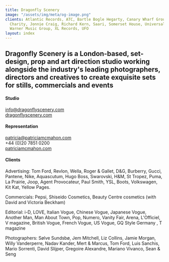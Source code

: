 ```yaml
---
title: Dragonfly Scenery
image: "/assets/img/meta/og-image.png"
clients: Atlantic Records, ATC, Bartle Bogle Hegarty, Canary Wharf Group, EARN, Hot
  Charity, Jonnie Craig, Richard Kern, Saari, Somerset House, Universal Music, VICE,
  Warner Music Group, XL Records, UFO
layout: index
---
```


## Dragonfly Scenery is a London-based, set-design, prop and art direction studio working alongside the industry's leading photographers, directors and creatives to create exquisite sets for stills, commercials and events

#### Studio
[info@dragonflyscenery.com](mailto:info@dragonflyscenery.com)  
[dragonflyscenery.com](http://www.dragonflyscenery.com)

#### Representation  
[patricia@patriciamcmahon.com](mailto:patricia@patriciamcmahon.com)  
+44 (0)20 7851 0200  
[patriciamcmahon.com](http://www.patriciamcmahon.com)

#### Clients  
Advertising: Tom Ford, Revlon, Wella, Roger & Gallet, D&G, Burberry, Gucci, Pantene, Nike, Aquascutum, Hugo Boss, Swarovski, H&M, St Tropez, Puma, La Prairie, Joop, Agent Provocateur, Paul Smith, YSL, Boots, Volkswagen, Kit Kat, Yellow Pages.

Commercials: Pepsi, Shiseido Cosmetics, Beauty Centre cosmetics (with David and Victoria Beckham)

Editorial: i-D, LOVE, Italian Vogue, Chinese Vogue, Japanese Vogue, Another Man, Man About Town, Pop, Numero, Vanity Fair, Arena, L'Officiel, V magazine, British Vogue, French Vogue, US Vogue, GQ Style Germany , T magazine

Photographers: Sølve Sundsbø, Jem Mitchell, Liz Collins, Jamie Morgan, Willy Vanderperre, Nadav Kander, Mert & Marcus, Tom Ford, Luis Sanchis, Mario Sorrenti, David Slijper, Gregoire Alexandre, Mariano Vivanco, Sean & Seng